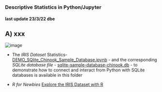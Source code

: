 ### Descriptive Statistics in Python/Jupyter
#### last update 23/3/22 dbe

## A) xxx
![image](https://user-images.githubusercontent.com/52699611/159778162-5c266315-84d8-41c0-b79a-14f531aa895f.png)

+ The *IRIS Dataset* Statistics- [DEMO_SQlite_Chinook_Sample_Database.ipynb](https://github.com/sawubona-gmbh/BINA-FS22-WORK/blob/main/LB03-DataModelingDataStorage/Python/DEMO_SQlite_Chinook_Sample_Database.ipynb) - and the corresponding *SQLite database file* - [sqlite-sample-database-chinook.db](https://github.com/sawubona-gmbh/BINA-FS22-WORK/blob/main/LB03-DataModelingDataStorage/Python/sqlite-sample-database-chinook.db) - to demonstrate how to connect and interact from Python with SQLite databases is available in this folder

+ *R for Newbies* [Explore the IRIS Dataset with R](https://medium.com/@data_datum/r-for-newbies-explore-the-iris-dataset-with-r-16d1987f9edd) 
